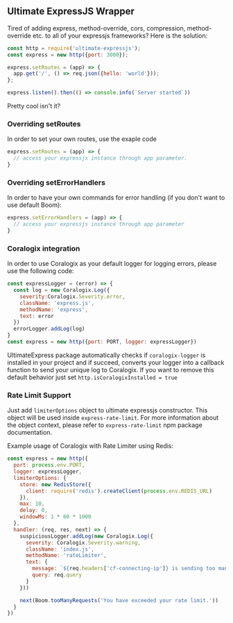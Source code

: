 ## Ultimate ExpressJS Wrapper

Tired of adding express, method-override, cors, compression, method-override etc. to all of your expressjs frameworks? Here is the solution:

```javascript
const http = require('ultimate-expressjs');
const express = new http({port: 3000});

express.setRoutes = (app) => {
  app.get('/', () => req.json({hello: 'world'}));
};

express.listen().then(() => console.info(`Server started`))

```

Pretty cool isn't it?


### Overriding setRoutes

In order to set your own routes, use the exaple code


```javascript
express.setRoutes = (app) => {
  // access your expressjs instance through app parameter.
}
```


### Overriding setErrorHandlers

In order to have your own commands for error handling (if you don't want to use default Boom):

```javascript
express.setErrorHandlers = (app) => {
  // access your expressjs instance through app parameter
}
```

### Coralogix integration

In order to use Coralogix as your default logger for logging errors, please use the following code:

```javascript
const expressLogger = (error) => {
  const log = new Coralogix.Log({
    severity:Coralogix.Severity.error,
    className: 'express.js',
    methodName: 'express',
    text: error
  })
  errorLogger.addLog(log)
}
const express = new http({port: PORT, logger: expressLogger})
```

UltimateExpress package automatically checks if `coralogix-logger` is installed in your project and if succeed, converts your logger into a callback function to send your unique log to Coralogix. If you want to remove this default behavior just set `http.isCoralogixInstalled = true`

### Rate Limit Support

Just add `limiterOptions` object to ultimate expressjs constructor. This object will be used inside `express-rate-limit`. For more information about the object context, please refer to `express-rate-limit` npm package documentation.

Example usage of Coralogix with Rate Limiter using Redis:

```javascript
const express = new http({
  port: process.env.PORT,
  logger: expressLogger,
  limiterOptions: {
    store: new RedisStore({
      client: require('redis').createClient(process.env.REDIS_URL)
    }),
    max: 10,
    delay: 0,
    windowMs: 1 * 60 * 1000
  },
  handler: (req, res, next) => {
    suspiciousLogger.addLog(new Coralogix.Log({
      severity: Coralogix.Severity.warning,
      className: 'index.js',
      methodName: 'rateLimiter',
      text: {
        message: `${req.headers['cf-connecting-ip']} is sending too many requests`,
        query: req.query
      }
    }))

    next(Boom.tooManyRequests('You have exceeded your rate limit.'))
  }
})
```